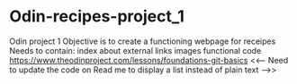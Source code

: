 # Odin-recipes-project_1
Odin project 1
Objective is to create a functioning webpage for receipes
Needs to contain:
    index
    about
    external links
    images
    functional code
    <https://www.theodinproject.com/lessons/foundations-git-basics>
<<-- Need to update the code on Read me to display a list instead of plain text -->>
